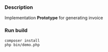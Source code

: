 ### Description

Implementation **Prototype** for generating invoice

### Run build

```
composer install
php bin/demo.php
```